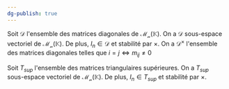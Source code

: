 ```yaml
---
dg-publish: true
---
```


Soit $\mathcal{D}$ l'ensemble des matrices diagonales de $\mathcal{M_{n}}(\mathbb{K})$.
On a $\mathcal{D}$ sous-espace vectoriel de $\mathcal{M_{n}}(\mathbb{K})$.
De plus, $I_{n}\in \mathcal{D}$ et stabilité par $\times$.
On a $\mathcal{D}^{\times}$ l'ensemble des matrices diagonales telles que $i=j\iff m_{ij}\neq 0$

Soit $T_{sup}$ l'ensemble des matrices triangulaires supérieures.
On a $T_{sup}$ sous-espace vectoriel de $\mathcal{M_{n}}(\mathbb{K})$.
De plus, $I_{n}\in T_{sup}$ et stabilité par $\times$.